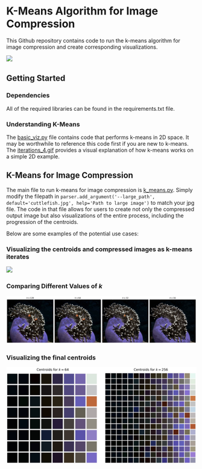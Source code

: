 # K-Means Algorithm for Image Compression

This Github repository contains code to run the k-means algorithm for image compression and create corresponding visualizations.

![](https://github.com/SebastianCharmot/kmeans_image_compression/blob/master/cuttlefish.gif)

## Getting Started

### Dependencies

All of the required libraries can be found in the requirements.txt file. 

### Understanding K-Means

The [basic_viz.py](https://github.com/SebastianCharmot/kmeans_image_compression/blob/master/basic_viz.py) file contains code that performs k-means in 2D space. It may be worthwhile to reference this code first if you are new to k-means. The [iterations_4.gif](https://github.com/SebastianCharmot/kmeans_image_compression/blob/master/iterations_4.gif) provides a visual explanation of how k-means works on a simple 2D example. 

<!-- ![](https://github.com/SebastianCharmot/kmeans_image_compression/blob/master/iterations_4.gif) -->

## K-Means for Image Compression

The main file to run k-means for image compression is [k_means.py](https://github.com/SebastianCharmot/kmeans_image_compression/blob/master/k_means.py). Simply modify the filepath in `parser.add_argument('--large_path', default='cuttlefish.jpg',
                        help='Path to large image')` to match your jpg file. The code in that file allows for users to create not only the compressed output image but also visualizations of the entire process, including the progression of the centroids. 

Below are some examples of the potential use cases:

### Visualizing the centroids and compressed images as k-means iterates

![](https://github.com/SebastianCharmot/kmeans_image_compression/blob/master/sea_turtle.gif)

### Comparing Different Values of $k$ 

![](https://github.com/SebastianCharmot/kmeans_image_compression/blob/master/comparing_k's.png)

### Visualizing the final centroids

![](https://github.com/SebastianCharmot/kmeans_image_compression/blob/master/comparing_centroids.png)



